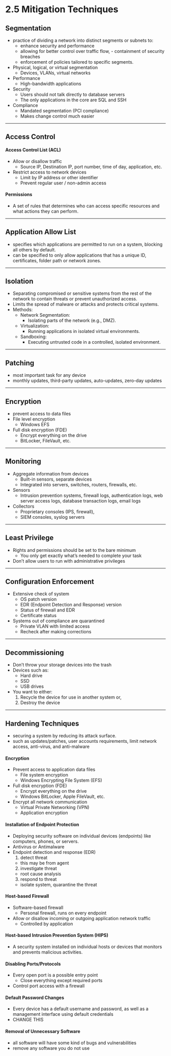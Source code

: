 # 2.5 Mitigation Techniques

## Segmentation
- practice of dividing a network into distinct segments or subnets to:
  - enhance security and performance
  - allowing for better control over traffic flow, - containment of security breaches
  - enforcement of policies tailored to specific segments.
- Physical, logical, or virtual segmentation 
  - Devices, VLANs, virtual networks
- Performance
  - High-bandwidth applications
- Security
  - Users should not talk directly to database servers 
  - The only applications in the core are SQL and SSH
- Compliance
  - Mandated segmentation (PCI compliance) 
  - Makes change control much easier

---

## Access Control

#### Access Control List (ACL)
- Allow or disallow traffic
  - Source IP, Destination IP, port number, time of day, application, etc.
- Restrict access to network devices
  - Limit by IP address or other identifier
  - Prevent regular user / non-admin access

#### Permissions
- A set of rules that determines who can access specific resources and what actions they can perform.

---

##  Application Allow List 
- specifies which applications are permitted to run on a system, blocking all others by default.
- can be specified to only allow applications that has a unique ID, certificates, folder path or network zones.

---

## Isolation
- Separating compromised or sensitive systems from the rest of the network to contain threats or prevent unauthorized access.
- Limits the spread of malware or attacks and protects critical systems.
- Methods:
  - Network Segmentation: 
    - Isolating parts of the network (e.g., DMZ).
  - Virtualization: 
    - Running applications in isolated virtual environments.
  - Sandboxing: 
    - Executing untrusted code in a controlled, isolated environment.

---

## Patching
- most important task for any device
- monthly updates, third-party updates, auto-updates, zero-day updates

---

## Encryption
- prevent access to data files 
- File level encryption
  - Windows EFS
- Full disk encryption (FDE)
  - Encrypt everything on the drive
  - BitLocker, FileVault, etc.

---

## Monitoring
- Aggregate information from devices
  - Built-in sensors, separate devices
  - Integrated into servers, switches, routers, firewalls, etc.
- Sensors
  - Intrusion prevention systems, firewall logs, authentication logs, web server access logs, database transaction logs, email logs
- Collectors
  - Proprietary consoles (IPS, firewall),
  - SIEM consoles, syslog servers

---

## Least Privilege
- Rights and permissions should be set to the bare
minimum
  - You only get exactly what’s needed to complete your task
- Don’t allow users to run with administrative privileges

---

## Configuration Enforcement
- Extensive check of system
  - OS patch version
  - EDR (Endpoint Detection and Response) version
  - Status of firewall and EDR
  - Certificate status
- Systems out of compliance are quarantined
  - Private VLAN with limited access
  - Recheck after making corrections

---

## Decommissioning
- Don’t throw your storage devices into the trash
- Devices such as:
  - Hard drive
  - SSD
  - USB drives
- You want to either:
  1. Recycle the device for use in another system or,
  2. Destroy the device

---

## Hardening Techniques
- securing a system by reducing its attack surface.
- such as updates/patches, user accounts requirements, limit network access, anti-virus, and anti-malware 

#### Encryption
- Prevent access to application data files
  - File system encryption
  - Windows Encrypting File System (EFS)
- Full disk encryption (FDE)
  - Encrypt everything on the drive
  - Windows BitLocker, Apple FileVault, etc.
- Encrypt all network communication
  - Virtual Private Networking (VPN)
  - Application encryption

#### Installation of Endpoint Protection
- Deploying security software on individual devices (endpoints) like computers, phones, or servers.
- Antivirus or Antimalware
- Endpoint detection and response (EDR)
  1. detect threat
    - this may be from agent
  2. investigate threat
    - root cause analysis
  3. respond to threat
    - isolate system, quarantine the threat

#### Host-based Firewall
- Software-based firewall
  - Personal firewall, runs on every endpoint
- Allow or disallow incoming or outgoing application network traffic
  - Controlled by application

#### Host-based Intrusion Prevention System (HIPS)
- A security system installed on individual hosts or devices that monitors and prevents malicious activities.

#### Disabling Ports/Protocols
- Every open port is a possible entry point
  - Close everything except required ports
- Control port access with a firewall

#### Default Password Changes
- Every device has a default username and password, as well as a management interface using default credentials
- CHANGE THIS

#### Removal of Unnecessary Software
- all software will have some kind of bugs and vulnerabilities
- remove any software you do not use

